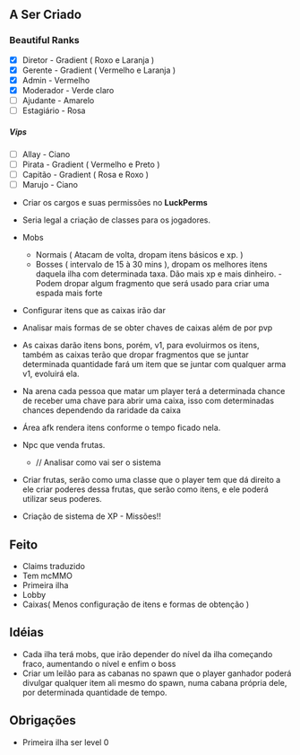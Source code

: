 ## A Ser Criado
### Beautiful Ranks
- [x] Diretor - Gradient ( Roxo e Laranja  )
- [x] Gerente - Gradient ( Vermelho e Laranja )
- [x] Admin - Vermelho
- [x] Moderador - Verde claro
- [ ] Ajudante - Amarelo
- [ ] Estagiário - Rosa

##### Vips
- [ ] Allay - Ciano
- [ ] Pirata - Gradient ( Vermelho e Preto )
- [ ] Capitão - Gradient ( Rosa e Roxo )
- [ ] Marujo - Ciano

- Criar os cargos e suas permissões no **LuckPerms**
- Seria legal a criação de classes para os jogadores.

- Mobs
	- Normais ( Atacam de volta, dropam itens básicos e xp. )
	- Bosses ( intervalo de 15 à 30 mins ), dropam os melhores itens daquela ilha com determinada taxa. Dão mais xp e mais dinheiro. - Podem dropar algum fragmento que será usado para criar uma espada mais forte


- Configurar itens que as caixas irão dar
- Analisar mais formas de se obter chaves de caixas além de por pvp
- As caixas darão itens bons, porém, v1, para evoluirmos os itens, também as caixas terão que dropar fragmentos que se juntar determinada quantidade fará um item que se juntar com qualquer arma v1, evoluirá ela.
- Na arena cada pessoa que matar um player terá a determinada chance de receber uma chave para abrir uma caixa, isso com determinadas chances dependendo da raridade da caixa

- Área afk rendera itens conforme o tempo ficado nela.

- Npc que venda frutas.
	- // Analisar como vai ser o sistema
- Criar frutas, serão como uma classe que o player tem que dá direito a ele criar poderes dessa frutas, que serão como itens, e ele poderá utilizar seus poderes.

- Criação de sistema de XP - Missões!!
## Feito
- Claims traduzido
- Tem mcMMO
- Primeira ilha
- Lobby
- Caixas( Menos configuração de itens e formas de obtenção )
## Idéias
- Cada ilha terá mobs, que irão depender do nível da ilha começando fraco, aumentando o nível e enfim o boss
- Criar um leilão para as cabanas no spawn que o player ganhador poderá divulgar qualquer item ali mesmo do spawn, numa cabana própria dele, por determinada quantidade de tempo.
## Obrigações
- Primeira ilha ser level 0



